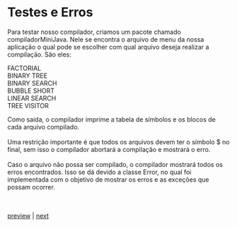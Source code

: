 # Testes e Erros #

Para testar nosso compilador, criamos um pacote chamado compiladorMiniJava. Nele se encontra o arquivo de menu da nossa aplicação o qual pode se escolher com qual arquivo deseja realizar a compilação.
São eles:

FACTORIAL<br>
BINARY TREE<br>
BINARY SEARCH<br>
BUBBLE SHORT<br>
LINEAR SEARCH<br>
TREE VISITOR<br>

Como saida, o compilador imprime a tabela de símbolos e os blocos de cada arquivo compilado.<br>
<br>
Uma restrição importante é que todos os arquivos devem ter o símbolo $ no final, sem isso o compilador abortará a compilação e mostrará o erro.<br>
<br>
Caso o arquivo não possa ser compilado, o compilador mostrará todos os erros encontrados. Isso se dá devido a classe Error, no qual foi implementada com o objetivo de mostrar os erros e as exceções que possam ocorrer.<br>
<br>
<br>
<div><a href='http://code.google.com/p/compilador-mini-java/wiki/Registradores'>preview</a> | <a href='http://code.google.com/p/compilador-mini-java/wiki/Arquivos'>next</a>
</div>